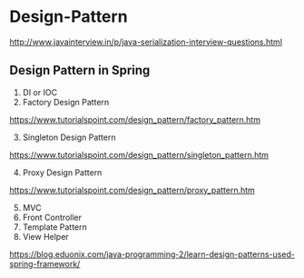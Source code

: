 # Design-Pattern

http://www.javainterview.in/p/java-serialization-interview-questions.html

## Design Pattern in Spring
1. DI or IOC
2. Factory Design Pattern

https://www.tutorialspoint.com/design_pattern/factory_pattern.htm

3. Singleton Design Pattern

https://www.tutorialspoint.com/design_pattern/singleton_pattern.htm

4. Proxy Design Pattern

https://www.tutorialspoint.com/design_pattern/proxy_pattern.htm

5. MVC
6. Front Controller
7. Template Pattern
8. View Helper

https://blog.eduonix.com/java-programming-2/learn-design-patterns-used-spring-framework/


